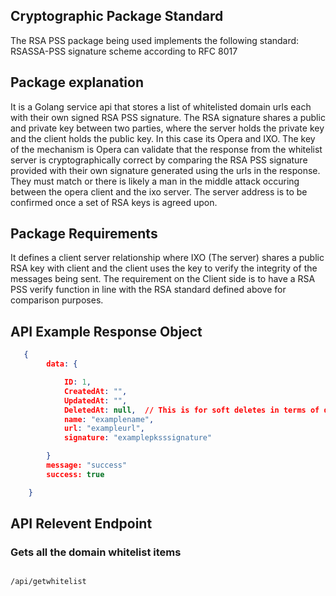 

## Cryptographic Package Standard
The RSA PSS package being used implements the following standard: RSASSA-PSS signature scheme according to RFC 8017

## Package explanation
It is a Golang service api that stores a list of whitelisted domain urls each with their own signed RSA PSS signature. The RSA signature shares a public and private key between two parties, where the server holds the private key and the client holds the public key. In this case its Opera and IXO. The key of the mechanism is Opera can validate that the response from the whitelist server is cryptographically correct by comparing the RSA PSS signature provided with their own signature generated using the urls in the response. They must match or there is likely a man in the middle attack occuring between the opera client and the ixo server. The server address is to be confirmed once a set of RSA keys is agreed upon.

## Package Requirements
It defines a client server relationship where IXO (The server) shares a public RSA key with client and the client uses the key to verify the integrity of the messages being sent. The requirement on the Client side is to have a RSA PSS verify function in line with the RSA standard defined above for comparison purposes.

## API Example Response Object
```json
   {
        data: {

            ID: 1,
            CreatedAt: "",
            UpdatedAt: "",
            DeletedAt: null,  // This is for soft deletes in terms of domains in the process of leaving the whitelist
            name: "examplename",
            url: "exampleurl",
            signature: "examplepksssignature"

        }
        message: "success"
        success: true

    }
```

## API Relevent Endpoint
### Gets all the domain whitelist items
```

/api/getwhitelist
```

